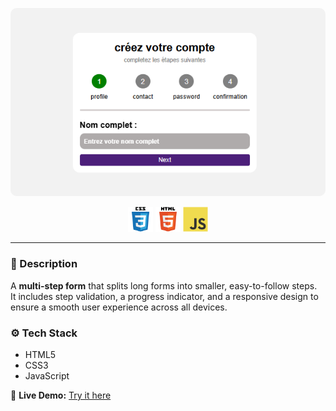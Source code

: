 <p align="center">
  <a href="https://multi-step-form-nine-sandy.vercel.app/" target="_blank">
    <img src="./assets/public/multi-step-form.png" width="600" style="border-radius:10px"/>
  </a>
</p>

<p align="center">
  <img src="https://raw.githubusercontent.com/devicons/devicon/master/icons/css3/css3-original-wordmark.svg" alt="css3" width="40" height="40"/>
  <img src="https://raw.githubusercontent.com/devicons/devicon/master/icons/html5/html5-original-wordmark.svg" alt="html5" width="40" height="40"/>
<img src="https://raw.githubusercontent.com/devicons/devicon/master/icons/javascript/javascript-original.svg" alt="javascript" width="40" height="40"/>

---

### 📖 Description
A **multi-step form** that splits long forms into smaller, easy-to-follow steps.  
It includes step validation, a progress indicator, and a responsive design to ensure a smooth user experience across all devices.  

### <a name="tech-stack">⚙️ Tech Stack</a>

- HTML5
- CSS3
- JavaScript


🔗 **Live Demo:** [Try it here](https://multi-step-form-nine-sandy.vercel.app/)
